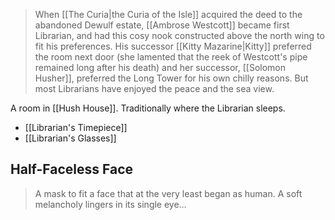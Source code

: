 > When [[The Curia|the Curia of the Isle]] acquired the deed to the abandoned Dewulf estate, [[Ambrose Westcott]] became first Librarian, and had this cosy nook constructed above the north wing to fit his preferences. His successor [[Kitty Mazarine|Kitty]] preferred the room next door (she lamented that the reek of Westcott's pipe remained long after his death) and her successor, [[Solomon Husher]], preferred the Long Tower for his own chilly reasons. But most Librarians have enjoyed the peace and the sea view.

A room in [[Hush House]]. Traditionally where the Librarian sleeps.

- [[Librarian's Timepiece]]
- [[Librarian's Glasses]]

## Half-Faceless Face
> A mask to fit a face that at the very least began as human.
A soft melancholy lingers in its single eye…